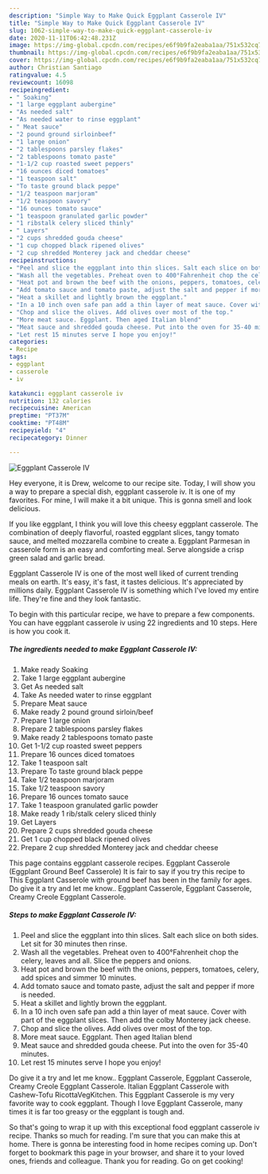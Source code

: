 ```yaml
---
description: "Simple Way to Make Quick Eggplant Casserole IV"
title: "Simple Way to Make Quick Eggplant Casserole IV"
slug: 1062-simple-way-to-make-quick-eggplant-casserole-iv
date: 2020-11-11T06:42:48.231Z
image: https://img-global.cpcdn.com/recipes/e6f9b9fa2eaba1aa/751x532cq70/eggplant-casserole-iv-recipe-main-photo.jpg
thumbnail: https://img-global.cpcdn.com/recipes/e6f9b9fa2eaba1aa/751x532cq70/eggplant-casserole-iv-recipe-main-photo.jpg
cover: https://img-global.cpcdn.com/recipes/e6f9b9fa2eaba1aa/751x532cq70/eggplant-casserole-iv-recipe-main-photo.jpg
author: Christian Santiago
ratingvalue: 4.5
reviewcount: 16098
recipeingredient:
- " Soaking"
- "1 large eggplant aubergine"
- "As needed salt"
- "As needed water to rinse eggplant"
- " Meat sauce"
- "2 pound ground sirloinbeef"
- "1 large onion"
- "2 tablespoons parsley flakes"
- "2 tablespoons tomato paste"
- "1-1/2 cup roasted sweet peppers"
- "16 ounces diced tomatoes"
- "1 teaspoon salt"
- "To taste ground black peppe"
- "1/2 teaspoon marjoram"
- "1/2 teaspoon savory"
- "16 ounces tomato sauce"
- "1 teaspoon granulated garlic powder"
- "1 ribstalk celery sliced thinly"
- " Layers"
- "2 cups shredded gouda cheese"
- "1 cup chopped black ripened olives"
- "2 cup shredded Monterey jack and cheddar cheese"
recipeinstructions:
- "Peel and slice the eggplant into thin slices. Salt each slice on both sides. Let sit for 30 minutes then rinse."
- "Wash all the vegetables. Preheat oven to 400°Fahrenheit chop the celery, leaves and all. Slice the peppers and onions."
- "Heat pot and brown the beef with the onions, peppers, tomatoes, celery, add spices and simmer 10 minutes."
- "Add tomato sauce and tomato paste, adjust the salt and pepper if more is needed."
- "Heat a skillet and lightly brown the eggplant."
- "In a 10 inch oven safe pan add a thin layer of meat sauce. Cover with part of the eggplant slices. Then add the colby Monterey jack cheese."
- "Chop and slice the olives. Add olives over most of the top."
- "More meat sauce. Eggplant. Then aged Italian blend"
- "Meat sauce and shredded gouda cheese. Put into the oven for 35-40 minutes."
- "Let rest 15 minutes serve I hope you enjoy!"
categories:
- Recipe
tags:
- eggplant
- casserole
- iv

katakunci: eggplant casserole iv 
nutrition: 132 calories
recipecuisine: American
preptime: "PT37M"
cooktime: "PT48M"
recipeyield: "4"
recipecategory: Dinner

---
```



![Eggplant Casserole IV](https://img-global.cpcdn.com/recipes/e6f9b9fa2eaba1aa/751x532cq70/eggplant-casserole-iv-recipe-main-photo.jpg)

Hey everyone, it is Drew, welcome to our recipe site. Today, I will show you a way to prepare a special dish, eggplant casserole iv. It is one of my favorites. For mine, I will make it a bit unique. This is gonna smell and look delicious.

If you like eggplant, I think you will love this cheesy eggplant casserole. The combination of deeply flavorful, roasted eggplant slices, tangy tomato sauce, and melted mozzarella combine to create a. Eggplant Parmesan in casserole form is an easy and comforting meal. Serve alongside a crisp green salad and garlic bread.

Eggplant Casserole IV is one of the most well liked of current trending meals on earth. It's easy, it's fast, it tastes delicious. It's appreciated by millions daily. Eggplant Casserole IV is something which I've loved my entire life. They're fine and they look fantastic.


To begin with this particular recipe, we have to prepare a few components. You can have eggplant casserole iv using 22 ingredients and 10 steps. Here is how you cook it.

<!--inarticleads1-->

##### The ingredients needed to make Eggplant Casserole IV:

1. Make ready  Soaking
1. Take 1 large eggplant aubergine
1. Get As needed salt
1. Take As needed water to rinse eggplant
1. Prepare  Meat sauce
1. Make ready 2 pound ground sirloin/beef
1. Prepare 1 large onion
1. Prepare 2 tablespoons parsley flakes
1. Make ready 2 tablespoons tomato paste
1. Get 1-1/2 cup roasted sweet peppers
1. Prepare 16 ounces diced tomatoes
1. Take 1 teaspoon salt
1. Prepare To taste ground black peppe
1. Take 1/2 teaspoon marjoram
1. Take 1/2 teaspoon savory
1. Prepare 16 ounces tomato sauce
1. Take 1 teaspoon granulated garlic powder
1. Make ready 1 rib/stalk celery sliced thinly
1. Get  Layers
1. Prepare 2 cups shredded gouda cheese
1. Get 1 cup chopped black ripened olives
1. Prepare 2 cup shredded Monterey jack and cheddar cheese


This page contains eggplant casserole recipes. Eggplant Casserole (Eggplant Ground Beef Casserole) It is fair to say if you try this recipe to This Eggplant Casserole with ground beef has been in the family for ages. Do give it a try and let me know.. Eggplant Casserole, Eggplant Casserole, Creamy Creole Eggplant Casserole. 

<!--inarticleads2-->

##### Steps to make Eggplant Casserole IV:

1. Peel and slice the eggplant into thin slices. Salt each slice on both sides. Let sit for 30 minutes then rinse.
1. Wash all the vegetables. Preheat oven to 400°Fahrenheit chop the celery, leaves and all. Slice the peppers and onions.
1. Heat pot and brown the beef with the onions, peppers, tomatoes, celery, add spices and simmer 10 minutes.
1. Add tomato sauce and tomato paste, adjust the salt and pepper if more is needed.
1. Heat a skillet and lightly brown the eggplant.
1. In a 10 inch oven safe pan add a thin layer of meat sauce. Cover with part of the eggplant slices. Then add the colby Monterey jack cheese.
1. Chop and slice the olives. Add olives over most of the top.
1. More meat sauce. Eggplant. Then aged Italian blend
1. Meat sauce and shredded gouda cheese. Put into the oven for 35-40 minutes.
1. Let rest 15 minutes serve I hope you enjoy!


Do give it a try and let me know.. Eggplant Casserole, Eggplant Casserole, Creamy Creole Eggplant Casserole. Italian Eggplant Casserole with Cashew-Tofu RicottaVegKitchen. This Eggplant Casserole is my very favorite way to cook eggplant. Though I love Eggplant Casserole, many times it is far too greasy or the eggplant is tough and. 

So that's going to wrap it up with this exceptional food eggplant casserole iv recipe. Thanks so much for reading. I'm sure that you can make this at home. There is gonna be interesting food in home recipes coming up. Don't forget to bookmark this page in your browser, and share it to your loved ones, friends and colleague. Thank you for reading. Go on get cooking!
